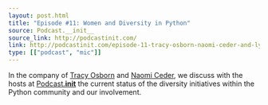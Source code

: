 ```yaml
---
layout: post.html
title: "Episode #11: Women and Diversity in Python"
source: Podcast.__init__
source_link: http://podcastinit.com/
link: http://podcastinit.com/episode-11-tracy-osborn-naomi-ceder-and-lynn-root-on-women-and-diversity-in-python.html
type: [["podcast", "mic"]]
---
```


In the company of [Tracy Osborn][1] and [Naomi Ceder][2], we discuss with the hosts at [Podcast.__init__][3] the current status of the diversity initiatives within the Python community and our involvement.


[1]: https://twitter.com/limedaring
[2]: https://twitter.com/naomiceder
[3]: http://podcastinit.com/
